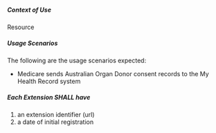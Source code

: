##### **Context of Use**
Resource

#####  **Usage Scenarios**
The following are the usage scenarios expected:
* Medicare sends Australian Organ Donor consent records to the My Health Record system

#####  **Each Extension SHALL have**
1. an extension identifier (url)
1. a date of initial registration 
